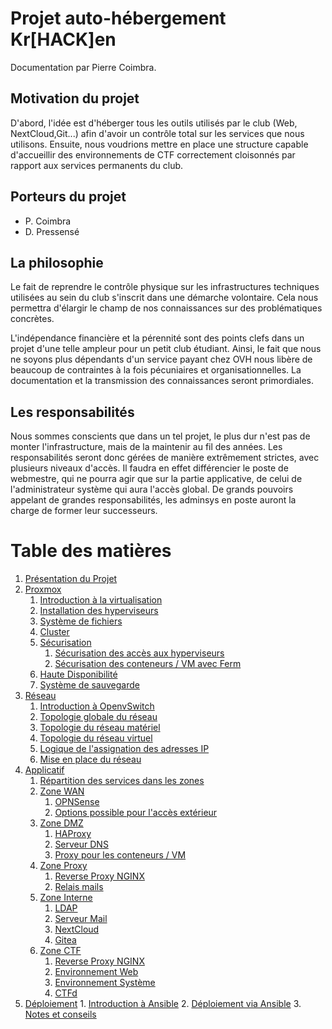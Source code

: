 # Projet auto-hébergement Kr[HACK]en

Documentation par Pierre Coimbra.

## Motivation du projet
D'abord, l'idée est d'héberger tous les outils utilisés par le club (Web, NextCloud,Git...) afin d'avoir un contrôle total sur les services que nous utilisons. Ensuite, nous voudrions mettre en place une structure capable d'accueillir des environnements de CTF correctement cloisonnés par rapport aux services permanents du club.

## Porteurs du projet
- P. Coimbra
- D. Pressensé

## La philosophie
Le fait de reprendre le contrôle physique sur les infrastructures techniques utilisées au sein du club s'inscrit dans une démarche volontaire. Cela nous permettra d'élargir le champ de nos connaissances sur des problématiques concrètes.

L'indépendance financière et la pérennité sont des points clefs dans un projet d'une telle ampleur pour un petit club étudiant. Ainsi, le fait que nous ne soyons plus dépendants d'un service payant chez OVH nous libère de beaucoup de contraintes à la fois pécuniaires et organisationnelles. La documentation et la transmission des connaissances seront primordiales.

## Les responsabilités
Nous sommes conscients que dans un tel projet, le plus dur n'est pas de monter l'infrastructure, mais de la maintenir au fil des années. Les responsabilités seront donc gérées de manière extrêmement strictes, avec plusieurs niveaux d'accès. Il faudra en effet différencier le poste de webmestre, qui ne pourra agir que sur la partie applicative, de celui de l'administrateur système qui aura l'accès global. De grands pouvoirs appelant de grandes responsabilités, les adminsys en poste auront la
charge de former leur successeurs.

# Table des matières
1. [Présentation du Projet](presentation_projet.md)
2. [Proxmox](proxmox)
	1. [Introduction à la virtualisation](proxmox/introduction_a_la_virtualisation.md)
	2. [Installation des hyperviseurs](proxmox/installation_hyperviseurs.md)
	3. [Système de fichiers](proxmox/systeme_de_fichier.md)
	4. [Cluster](proxmox/creation_cluster.md)
	5. [Sécurisation](proxmox/securisation)
		1. [Sécurisation des accès aux hyperviseurs](proxmox/securisation/systeme_authentification_base.md)
		2. [Sécurisation des conteneurs / VM avec Ferm](proxmox/securisation/template_ferm.md)
	6. [Haute Disponibilité](proxmox/haute_disponibilite.md)
	7. [Système de sauvegarde](proxmox/sauvegarde)
3. [Réseau](reseau)
	1. [Introduction à OpenvSwitch](reseau/introduction_ovs.md)
	2. [Topologie globale du réseau](reseau/topologie_globale.md)
	3. [Topologie du réseau matériel](reseau/topologie_reseau_physique.md)
	4. [Topologie du réseau virtuel](reseau/topologie_reseau_virtuel.md)
	5. [Logique de l'assignation des adresses IP](reseau/logique_ip_ct_vm.md)
	6. [Mise en place du réseau](reseau/mise_en_place.md)
4. [Applicatif](applicatif)
	1. [Répartition des services dans les zones](applicatif/repartition_en_zones.md)
	2. [Zone WAN](applicatif/zone_wan)
		1. [OPNSense](applicatif/zone_wan/opnsense)
		2. [Options possible pour l'accès extérieur](applicatif/zone_wan/option_possible.md)
	3. [Zone DMZ](applicatif/zone_dmz)
		1. [HAProxy](applicatif/zone_dmz/haproxy)
		2. [Serveur DNS](applicatif/zone_dmz/dns.md)
		3. [Proxy pour les conteneurs / VM](applicatif/zone_dmz/proxy_interne.md)
	4. [Zone Proxy](applicatif/zone_proxy)
		1. [Reverse Proxy NGINX](applicatif/zone_proxy/nginx_principal.md)
		2. [Relais mails](#)
	5. [Zone Interne](applicatif/zone_interne)
		1. [LDAP](applicatif/zone_interne/ldap)
		2. [Serveur Mail](applicatif/zone_interne/mail.md)
		3. [NextCloud](applicatif/zone_interne/nextcloud.md)
		4. [Gitea](applicatif/zone_interne/gitea.md)
	6. [Zone CTF](applicatif/zone_ctf)
		1. [Reverse Proxy NGINX](applicatif/zone_ctf/nginx_ctf.md)
		2. [Environnement Web](applicatif/zone_ctf/environnement_web.md)
		3. [Environnement Système](applicatif/zone_ctf/environnement_systeme.md)
		4. [CTFd](#)
5. [Déploiement](deploiement)
		1. [Introduction à Ansible](#)
		2. [Déploiement via Ansible](deploiement/deploiement_avec_ansible.md)
		3. [Notes et conseils](#)
